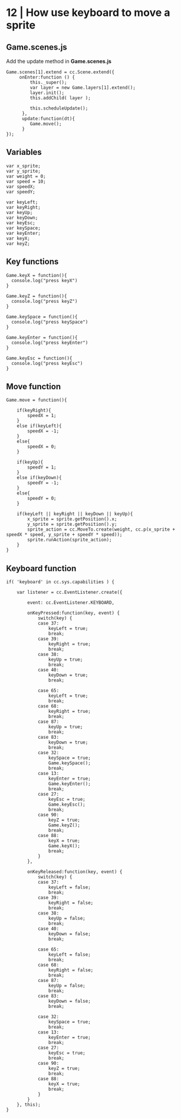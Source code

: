 # 12 | How use keyboard to move a sprite 

## Game.scenes.js

Add the update method in **Game.scenes.js**


    Game.scenes[1].extend = cc.Scene.extend({
         onEnter:function () {
             this._super();  
             var layer = new Game.layers[1].extend();
             layer.init();
             this.addChild( layer ); 
    
             this.scheduleUpdate(); 
          },
          update:function(dt){
             Game.move();         
          }    
    });


## Variables

    var x_sprite;
    var y_sprite; 
    var weight = 0;
    var speed = 10;
    var speedX;
    var speedY;
    
    var keyLeft;
    var keyRight;
    var keyUp;
    var keyDown;
    var keyEsc;
    var keySpace;
    var keyEnter;
    var keyX;
    var keyZ;

## Key functions

    Game.keyX = function(){ 
      console.log("press keyX")
    }
    
    Game.keyZ = function(){ 
      console.log("press keyZ")
    }
    
    Game.keySpace = function(){ 
      console.log("press keySpace")
    }
    
    Game.keyEnter = function(){ 
      console.log("press keyEnter")
    }
    
    Game.keyEsc = function(){ 
      console.log("press keyEsc")
    }

## Move function


  
    Game.move = function(){
    
        if(keyRight){     
            speedX = 1;        
        }
        else if(keyLeft){     
            speedX = -1;        
        }
        else{
            speedX = 0;
        }
     
        if(keyUp){
            speedY = 1;       
        }
        else if(keyDown){
            speedY = -1;       
        }
        else{
            speedY = 0;
        }
     
        if(keyLeft || keyRight || keyDown || keyUp){
            x_sprite = sprite.getPosition().x;
            y_sprite = sprite.getPosition().y;           
            sprite_action = cc.MoveTo.create(weight, cc.p(x_sprite + speedX * speed, y_sprite + speedY * speed));
            sprite.runAction(sprite_action);
        }
    }   
 

## Keyboard function


    if( 'keyboard' in cc.sys.capabilities ) {
         
        var listener = cc.EventListener.create({ 
    
            event: cc.EventListener.KEYBOARD,
    
            onKeyPressed:function(key, event) {
                switch(key) {
                case 37:                                                    
                    keyLeft = true;   
                    break;
                case 39:                   
                    keyRight = true;                            
                    break;
                case 38:                                               
                    keyUp = true;
                    break;
                case 40:                                                      
                    keyDown = true;
                    break;
    
                case 65:                                                      
                    keyLeft = true;
                    break; 
                case 68:                                                      
                    keyRight = true;
                    break; 
                case 87:                                                      
                    keyUp = true;
                    break; 
                case 83:                                                      
                    keyDown = true;
                    break;
                case 32:                                                      
                    keySpace = true;
                    Game.keySpace();
                    break;
                case 13:                                                      
                    keyEnter = true;
                    Game.keyEnter();
                    break;
                case 27:                                                      
                    keyEsc = true;
                    Game.keyEsc();
                    break; 
                case 90:                                                      
                    keyZ = true;
                    Game.keyZ();
                    break; 
                case 88:                                                      
                    keyX = true;
                    Game.keyX();
                    break; 
                }
            },
    
            onKeyReleased:function(key, event) {
                switch(key) {
                case 37:                                                   
                    keyLeft = false;
                    break;
                case 39:                                                   
                    keyRight = false;
                    break;
                case 38:                                              
                    keyUp = false;
                    break;
                case 40:                                                    
                    keyDown = false;
                    break;
    
                case 65:                                                      
                    keyLeft = false;
                    break; 
                case 68:                                                      
                    keyRight = false;
                    break; 
                case 87:                                                      
                    keyUp = false;
                    break; 
                case 83:                                                      
                    keyDown = false;
                    break;
    
                case 32:                                                      
                    keySpace = true;
                    break;
                case 13:                                                      
                    keyEnter = true;
                    break;
                case 27:                                                      
                    keyEsc = true;
                    break; 
                case 90:                                                      
                    keyZ = true;
                    break; 
                case 88:                                                      
                    keyX = true;
                    break;  
                }
            }
        }, this);
    }
